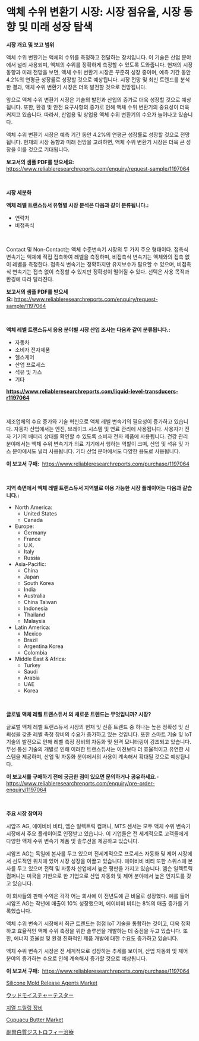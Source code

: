 <p><h1>액체 수위 변환기 시장: 시장 점유율, 시장 동향 및 미래 성장 탐색</h1></p><p><strong>시장 개요 및 보고 범위</strong></p>
<p><p>액체 수위 변환기는 액체의 수위를 측정하고 전달하는 장치입니다. 이 기술은 산업 분야에서 널리 사용되며, 액체의 수위를 정확하게 측정할 수 있도록 도와줍니다. 현재의 시장 동향과 미래 전망을 보면, 액체 수위 변환기 시장은 꾸준히 성장 중이며, 예측 기간 동안 4.2%의 연평균 성장률로 성장할 것으로 예상됩니다. 시장 전망 및 최신 트렌드를 분석한 결과, 액체 수위 변환기 시장은 더욱 발전할 것으로 전망됩니다.</p><p>앞으로 액체 수위 변환기 시장은 기술의 발전과 산업의 증가로 더욱 성장할 것으로 예상됩니다. 또한, 환경 및 안전 요구사항의 증가로 인해 액체 수위 변환기의 중요성이 더욱 커지고 있습니다. 따라서, 산업용 및 상업용 액체 수위 변환기의 수요가 늘어나고 있습니다.</p><p>액체 수위 변환기 시장은 예측 기간 동안 4.2%의 연평균 성장률로 성장할 것으로 전망됩니다. 현재의 시장 동향과 미래 전망을 고려하면, 액체 수위 변환기 시장은 더욱 큰 성장을 이룰 것으로 기대됩니다.</p></p>
<p><strong>보고서의 샘플 PDF를 받으세요:</strong> <a href="https://www.reliableresearchreports.com/enquiry/request-sample/1197064">https://www.reliableresearchreports.com/enquiry/request-sample/1197064</a></p>
<p>&nbsp;</p>
<p><strong>시장 세분화</strong></p>
<p><strong>액체 레벨 트랜스듀서 유형별 시장 분석은 다음과 같이 분류됩니다.:</strong></p>
<p><ul><li>연락처</li><li>비접촉식</li></ul></p>
<p>&nbsp;</p>
<p><p>Contact 및 Non-Contact는 액체 수준변속기 시장의 두 가지 주요 형태이다. 접촉식 변속기는 액체에 직접 접촉하여 레벨을 측정하며, 비접촉식 변속기는 액체와의 접촉 없이 레벨을 측정한다. 접촉식 변속기는 정확하지만 유지보수가 필요할 수 있으며, 비접촉식 변속기는 접촉 없이 측정할 수 있지만 정확성이 떨어질 수 있다. 선택은 사용 목적과 환경에 따라 달라진다.</p></p>
<p><strong>보고서의 샘플 PDF를 받으세요:</strong>&nbsp;<a href="https://www.reliableresearchreports.com/enquiry/request-sample/1197064">https://www.reliableresearchreports.com/enquiry/request-sample/1197064</a></p>
<p>&nbsp;</p>
<p><strong> 액체 레벨 트랜스듀서 응용 분야별 시장 산업 조사는 다음과 같이 분류됩니다.:</strong></p>
<p><ul><li>자동차</li><li>소비자 전자제품</li><li>헬스케어</li><li>산업 프로세스</li><li>석유 및 가스</li><li>기타</li></ul></p>
<p><strong><a href="https://www.reliableresearchreports.com/liquid-level-transducers-r1197064">https://www.reliableresearchreports.com/liquid-level-transducers-r1197064</a></strong></p>
<p>&nbsp;</p>
<p><p>제조업체의 수요 증가와 기술 혁신으로 액체 레벨 변속기의 필요성이 증가하고 있습니다. 자동차 산업에서는 엔진, 브레이크 시스템 및 연료 관리에 사용됩니다. 사용자가 전자 기기의 배터리 상태를 확인할 수 있도록 소비자 전자 제품에 사용됩니다. 건강 관리 분야에서는 액체 수위 변속기가 의료 기기에서 행하는 역할이 크며, 산업 및 석유 및 가스 분야에서도 널리 사용됩니다. 기타 산업 분야에서도 다양한 용도로 사용됩니다.</p></p>
<p><strong>이 보고서 구매:</strong>&nbsp; <a href="https://www.reliableresearchreports.com/purchase/1197064">https://www.reliableresearchreports.com/purchase/1197064</a></p>
<p>&nbsp;</p>
<p><strong>지역 측면에서 액체 레벨 트랜스듀서 지역별로 이용 가능한 시장 플레이어는 다음과 같습니다.:</strong></p>
<p><ul>
    <li>
        North America:
        <ul>
            <li>United States</li>
            <li>Canada</li>
        </ul>
    </li>
    <li>
        Europe:
        <ul>
            <li>Germany</li>
            <li>France</li>
            <li>U.K.</li>
            <li>Italy</li>
            <li>Russia</li>
        </ul>
    </li>
    <li>
        Asia-Pacific:
        <ul>
            <li>China</li>
            <li>Japan</li>
            <li>South Korea</li>
            <li>India</li>
            <li>Australia</li>
            <li>China Taiwan</li>
            <li>Indonesia</li>
            <li>Thailand</li>
            <li>Malaysia</li>
        </ul>
    </li>
    <li>
        Latin America:
        <ul>
            <li>Mexico</li>
            <li>Brazil</li>
            <li>Argentina Korea</li>
            <li>Colombia</li>
        </ul>
    </li>
    <li>
        Middle East & Africa:
        <ul>
            <li>Turkey</li>
            <li>Saudi</li>
            <li>Arabia</li>
            <li>UAE</li>
            <li>Korea</li>
        </ul>
    </li>
    </ul></p>
<p>&nbsp;</p>
<p><strong>글로벌 액체 레벨 트랜스듀서 의 새로운 트렌드는 무엇입니까? 시장?</strong></p>
<p><p>글로벌 액체 레벨 트랜스듀서 시장의 현재 및 신흥 트렌드 중 하나는 높은 정확성 및 신뢰성을 갖춘 레벨 측정 장비의 수요가 증가하고 있는 것입니다. 또한 스마트 기술 및 IoT 기술의 발전으로 인해 레벨 측정 장비의 자동화 및 원격 모니터링이 강조되고 있습니다. 무선 통신 기술의 개발로 인해 이러한 트랜스듀서는 이전보다 더 효율적이고 유연한 시스템을 제공하며, 산업 및 자동화 분야에서의 사용이 계속해서 확대될 것으로 예상됩니다.</p></p>
<p><strong>이 보고서를 구매하기 전에 궁금한 점이 있으면 문의하거나 공유하세요.</strong>- <a href="https://www.reliableresearchreports.com/enquiry/pre-order-enquiry/1197064">https://www.reliableresearchreports.com/enquiry/pre-order-enquiry/1197064</a></p>
<p>&nbsp;</p>
<p><strong>주요 시장 참여자</strong></p>
<p><p>시암즈 AG, 에이비비 비티, 엠슨 일렉트릭 컴퍼니, MTS 센서는 모두 액체 수위 변속기 시장에서 주요 플레이어로 인정받고 있습니다. 이 기업들은 전 세계적으로 고객들에게 다양한 액체 수위 변속기 제품 및 솔루션을 제공하고 있습니다.</p><p>시암즈 AG는 독일에 본사를 두고 있으며 전세계적으로 프로세스 자동화 및 제어 시장에서 선도적인 위치에 있어 시장 성장을 이끌고 있습니다. 에이비비 비티 또한 스위스에 본사를 두고 있으며 전력 및 자동차 산업에서 높은 평판을 가지고 있습니다. 엠슨 일렉트릭 컴퍼니는 미국을 기반으로 한 기업으로 산업 자동화 및 제어 분야에서 높은 인지도를 갖고 있습니다.</p><p>이 회사들의 판매 수익은 각각 어는 회사에 이 전년도에 큰 비율로 성장했다. 예를 들어 시암즈 AG는 작년에 매출이 10% 성장했으며, 에이비비 비티는 8%의 매출 증가를 기록했습니다.</p><p>액체 수위 변속기 시장에서 최근 트렌드는 점점 IoT 기술을 통합하는 것이고, 더욱 정확하고 효율적인 액체 수위 측정을 위한 솔루션을 개발하는 데 중점을 두고 있습니다. 또한, 에너지 효율성 및 환경 친화적인 제품 개발에 대한 수요도 증가하고 있습니다.</p><p>액체 수위 변속기 시장은 전 세계적으로 성장하는 추세를 보이며, 산업 자동화 및 제어 분야의 증가하는 수요로 인해 계속해서 증가할 것으로 예상됩니다.</p></p>
<p><strong>이 보고서 구매:</strong>&nbsp;&nbsp;<a href="https://www.reliableresearchreports.com/purchase/1197064">https://www.reliableresearchreports.com/purchase/1197064</a></p>
<p><p><a href="https://www.linkedin.com/pulse/silicone-mold-release-agents-market-goal-estimating-size-future-spwxc?trackingId=uYgzS%2BFo6JlHHoPS5OmZ8Q%3D%3D">Silicone Mold Release Agents Market</a></p><p><a href="https://medium.com/@clairhane2018/%E6%9C%A8%E6%9D%90%E6%B0%B4%E5%88%86%E8%A8%88%E3%81%AE%E5%B8%82%E5%A0%B4%E3%82%B7%E3%82%A7%E3%82%A2%E3%81%AE%E9%80%B2%E5%8C%96%E3%81%A8%E5%B8%82%E5%A0%B4%E6%88%90%E9%95%B7%E3%83%88%E3%83%AC%E3%83%B3%E3%83%89-2024%E5%B9%B4%E3%81%8B%E3%82%892031%E5%B9%B4%E3%81%BE%E3%81%A7-4b56d1c61875">ウッドモイスチャーテスター</a></p><p><a href="https://medium.com/@kennyaniel5/%EC%A7%80%EC%97%B4-%EB%93%9C%EB%A6%B4%EB%A7%81-%EB%A6%AD-%EC%8B%9C%EC%9E%A5-%EC%A7%80%ED%91%9C-%ED%95%B4%EB%8F%85-%EC%8B%9C%EC%9E%A5-%EC%A0%90%EC%9C%A0%EC%9C%A8-%ED%8A%B8%EB%A0%8C%EB%93%9C-%EB%B0%8F-%EC%84%B1%EC%9E%A5-%ED%8C%A8%ED%84%B4-3c2b208a8a50">지열 드릴링 장비</a></p><p><a href="https://www.linkedin.com/pulse/cupuacu-butter-market-size-trends-growth-outlook-forecasted-mjrac?trackingId=Nhr%2BB4tAYUT%2FMptLMlkWHw%3D%3D">Cupuacu Butter Market</a></p><p><a href="https://medium.com/@linabernier2023/%E3%82%A2%E3%83%89%E3%83%AC%E3%83%8E%E3%83%AB%E3%82%B3%E3%83%87%E3%82%A3%E3%82%B9%E3%83%88%E3%83%AD%E3%83%95%E3%82%A3%E3%83%BC%E6%B2%BB%E7%99%82%E5%B8%82%E5%A0%B4%E3%81%AE%E5%88%86%E6%9E%90%E3%81%A82024%E5%B9%B4%E3%81%8B%E3%82%892031%E5%B9%B4%E3%81%BE%E3%81%A7%E3%81%AE%E4%BA%88%E6%B8%AC%E3%82%B5%E3%82%A4%E3%82%BA-48e69a7adaf5">副腎白質ジストロフィー治療</a></p></p>